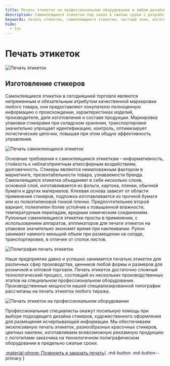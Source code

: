 ```yaml
---
title: Печать этикеток на профессиональном оборудовании в любом дизайнерском воплощении на самый изысканный вкус
description: Самоклеящиеся этикетки под заказ в сжатые сроки с разработкой предварительного макета и согласованием с заказчиком.
keywords: печать этикеток, самоклеющиеся этикетки, честный знак, изготовление этикеток, стикеры, полиграфия, ценник, напечатать стикер, принтер, типография
hide:
  - toc
---
```


# Печать этикеток
![Печать этикеток](../img/index/2.jpg "Печать этикеток")
## Изготовление стикеров

Самоклеящиеся этикетки в сегодняшней торговле являются непременным и
обязательным атрибутом качественной маркировки любого товара, они предоставляют
покупателю полноценную информацию о происхождении, характеристиках изделий,
производителе, дате изготовления и составе продукции. Маркировка упаковки
стикерами при складском хранении, транспортировке значительно упрощает
идентификацию, контроль, оптимизирует логистические цепочки, повышая при этом
общую эффективность управления.

![Печать самоклеющихся этикеток](../img/index/1.jpg "Печать самоклеющихся этикеток")

Основные требования к самоклеящимся этикеткам – информативность, стойкость к
неблагоприятным атмосферным воздействиям, долговечность. Стикеры являются
немаловажным фактором в маркетинге, презентабельности товара, узнаваемости
бренда. Самоклеящаяся этикетка объединяет в себе несколько слоев, основной слой,
изготавливается из фольги, картона, пленки, обычной бумаги и других материалов.
Клеевая основа зависит от области применения стикеров, подложка изготавливается
из прочной бумаги или из полиэтиленовой тонкой пленки. Предпочтительнее второй
вариант, полиэтилен более устойчив к повышенной влажности, температурным
перепадам, вредным химическим соединениям. Рулонные самоклеящиеся этикетки
просты в применении, с использованием аппаратов, аппликаторов для печати этикеток
на упаковке значительно экономят время при наклеивании. Рулон занимает намного
меньший объем при размещении на складе, транспортировке, в отличие от стопок
листов.

![Полиграфия печать этикеток](../img/index/3.jpg "Полиграфия печать этикеток")

Наше предприятие давно и успешно занимается печатью этикеток для различных
сфер производства, ценников любой формы и размеров для розничной и оптовой
торговли. Печать этикеток достаточно сложный технологический процесс, состоящий
из нескольких производственных этапов на специальном профессиональном
оборудовании. Производственные мощности нашей специализированной типографии
рассчитаны на печать этикеток любого тиража.

![Печать этикеток на профессиональном оборудовании](../img/index/4.jpg "Печать этикеток на профессиональном оборудовании")

Профессиональные специалисты окажут посильную помощь при выборе подходящего
дизайна стикеров, художественного оформления для размещения исчерпывающей
информации. Мы обеспечиваем эксклюзивную печать этикеток, разнообразных
красочных стикеров, цветных наклеек, изготавливаем всевозможную рекламную
продукцию с логотипами заказчика на технологичном полиграфическом оборудовании
в предельно сжатые сроки.

[:material-phone: Позвонить и заказать печать]( tel:+79103331155 ){ .md-button .md-button--primary }